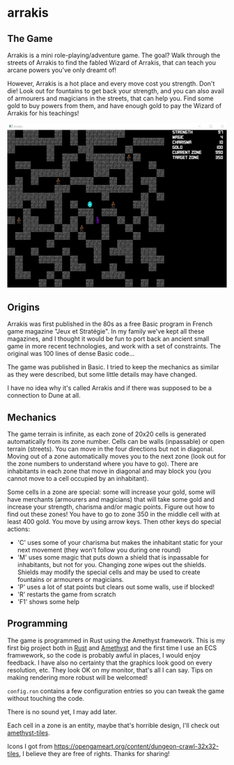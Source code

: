 # arrakis

## The Game

Arrakis is a mini role-playing/adventure game. The goal? Walk through the streets of Arrakis to find the fabled Wizard of Arrakis, that can teach you arcane powers you've only dreamt of!

However, Arrakis is a hot place and every move cost you strength. Don't die! Look out for fountains to get back your strength, and you can also avail of armourers and magicians in the streets, that can help you. Find some gold to buy powers from them, and have enough gold to pay the Wizard of Arrakis for his teachings!

![Screenshot](screenshot1.png "Arrakis screenshot")

## Origins

Arrakis was first published in the 80s as a free Basic program in French game magazine "Jeux et Stratégie". In my family we've kept all these magazines, and I thought it would be fun to port back an ancient small game in more recent technologies, and work with a set of constraints. The original was 100 lines of dense Basic code...

The game was published in Basic. I tried to keep the mechanics as similar as they were described, but some little details may have changed.

I have no idea why it's called Arrakis and if there was supposed to be a connection to Dune at all.

## Mechanics

The game terrain is infinite, as each zone of 20x20 cells is generated automatically from its zone number. Cells can be walls (inpassable) or open terrain (streets). You can move in the four directions but not in diagonal. Moving out of a zone automatically moves you to the next zone (look out for the zone numbers to understand where you have to go). There are inhabitants in each zone that move in diagonal and may block you (you cannot move to a cell occupied by an inhabitant). 

Some cells in a zone are special: some will increase your gold, some will have merchants (armourers and magicians) that will take some gold and increase your strength, charisma and/or magic points. Figure out how to find out these zones!
You have to go to zone 350 in the middle cell with at least 400 gold.
You move by using arrow keys. Then other keys do special actions:
- 'C' uses some of your charisma but makes the inhabitant static for your next movement (they won't follow you during one round)
- 'M' uses some magic that puts down a shield that is inpassable for inhabitants, but not for you. Changing zone wipes out the shields. Shields may modify the special cells and may be used to create fountains or armourers or magicians.
- 'P' uses a lot of stat points but clears out some walls, use if blocked!
- 'R' restarts the game from scratch
- 'F1' shows some help

## Programming

The game is programmed in Rust using the Amethyst framework. This is my first big project both in [Rust](https://www.rust-lang.org/) and [Amethyst](https://github.com/amethyst/amethystAmethyst) and the first time I use an ECS framwework, so the code is probably awful in places, I would enjoy feedback. I have also no certainty that the graphics look good on every resolution, etc. They look OK on my monitor, that's all I can say. Tips on making rendering more robust will be welcomed!

`config.ron` contains a few configuration entries so you can tweak the game without touching the code.

There is no sound yet, I may add later.

Each cell in a zone is an entity, maybe that's horrible design, I'll check out [amethyst-tiles](https://github.com/amethyst/amethyst/tree/master/amethyst_tiles).

Icons I got from https://opengameart.org/content/dungeon-crawl-32x32-tiles, I believe they are free of rights. Thanks for sharing!